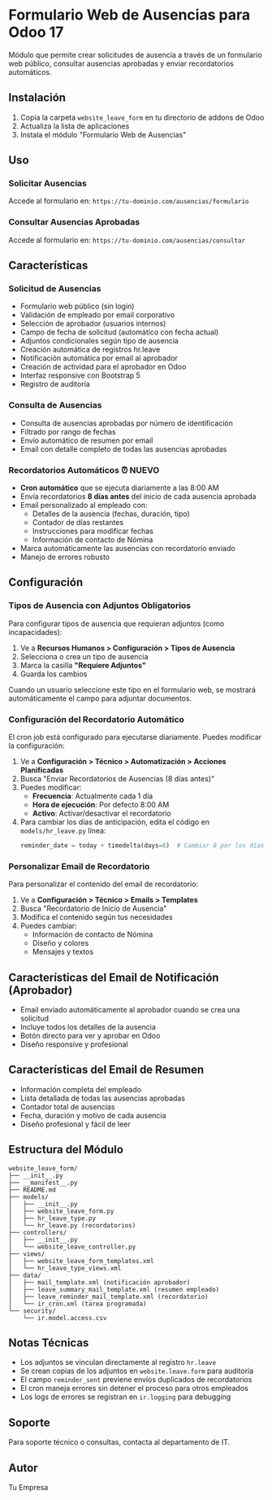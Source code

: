 # Formulario Web de Ausencias para Odoo 17

Módulo que permite crear solicitudes de ausencia a través de un formulario web público, consultar ausencias aprobadas y enviar recordatorios automáticos.

## Instalación

1. Copia la carpeta `website_leave_form` en tu directorio de addons de Odoo
2. Actualiza la lista de aplicaciones
3. Instala el módulo "Formulario Web de Ausencias"

## Uso

### Solicitar Ausencias
Accede al formulario en: `https://tu-dominio.com/ausencias/formulario`

### Consultar Ausencias Aprobadas
Accede al formulario en: `https://tu-dominio.com/ausencias/consultar`

## Características

### Solicitud de Ausencias
- Formulario web público (sin login)
- Validación de empleado por email corporativo
- Selección de aprobador (usuarios internos)
- Campo de fecha de solicitud (automático con fecha actual)
- Adjuntos condicionales según tipo de ausencia
- Creación automática de registros hr.leave
- Notificación automática por email al aprobador
- Creación de actividad para el aprobador en Odoo
- Interfaz responsive con Bootstrap 5
- Registro de auditoría

### Consulta de Ausencias
- Consulta de ausencias aprobadas por número de identificación
- Filtrado por rango de fechas
- Envío automático de resumen por email
- Email con detalle completo de todas las ausencias aprobadas

### Recordatorios Automáticos ⏰ NUEVO
- **Cron automático** que se ejecuta diariamente a las 8:00 AM
- Envía recordatorios **8 días antes** del inicio de cada ausencia aprobada
- Email personalizado al empleado con:
  - Detalles de la ausencia (fechas, duración, tipo)
  - Contador de días restantes
  - Instrucciones para modificar fechas
  - Información de contacto de Nómina
- Marca automáticamente las ausencias con recordatorio enviado
- Manejo de errores robusto

## Configuración

### Tipos de Ausencia con Adjuntos Obligatorios

Para configurar tipos de ausencia que requieran adjuntos (como incapacidades):

1. Ve a **Recursos Humanos > Configuración > Tipos de Ausencia**
2. Selecciona o crea un tipo de ausencia
3. Marca la casilla **"Requiere Adjuntos"**
4. Guarda los cambios

Cuando un usuario seleccione este tipo en el formulario web, se mostrará automáticamente el campo para adjuntar documentos.

### Configuración del Recordatorio Automático

El cron job está configurado para ejecutarse diariamente. Puedes modificar la configuración:

1. Ve a **Configuración > Técnico > Automatización > Acciones Planificadas**
2. Busca "Enviar Recordatorios de Ausencias (8 días antes)"
3. Puedes modificar:
   - **Frecuencia**: Actualmente cada 1 día
   - **Hora de ejecución**: Por defecto 8:00 AM
   - **Activo**: Activar/desactivar el recordatorio
4. Para cambiar los días de anticipación, edita el código en `models/hr_leave.py` línea:
   ```python
   reminder_date = today + timedelta(days=8)  # Cambiar 8 por los días deseados
   ```

### Personalizar Email de Recordatorio

Para personalizar el contenido del email de recordatorio:

1. Ve a **Configuración > Técnico > Emails > Templates**
2. Busca "Recordatorio de Inicio de Ausencia"
3. Modifica el contenido según tus necesidades
4. Puedes cambiar:
   - Información de contacto de Nómina
   - Diseño y colores
   - Mensajes y textos

## Características del Email de Notificación (Aprobador)

- Email enviado automáticamente al aprobador cuando se crea una solicitud
- Incluye todos los detalles de la ausencia
- Botón directo para ver y aprobar en Odoo
- Diseño responsive y profesional

## Características del Email de Resumen

- Información completa del empleado
- Lista detallada de todas las ausencias aprobadas
- Contador total de ausencias
- Fecha, duración y motivo de cada ausencia
- Diseño profesional y fácil de leer

## Estructura del Módulo

```
website_leave_form/
├── __init__.py
├── __manifest__.py
├── README.md
├── models/
│   ├── __init__.py
│   ├── website_leave_form.py
│   ├── hr_leave_type.py
│   └── hr_leave.py (recordatorios)
├── controllers/
│   ├── __init__.py
│   └── website_leave_controller.py
├── views/
│   ├── website_leave_form_templates.xml
│   └── hr_leave_type_views.xml
├── data/
│   ├── mail_template.xml (notificación aprobador)
│   ├── leave_summary_mail_template.xml (resumen empleado)
│   ├── leave_reminder_mail_template.xml (recordatorio)
│   └── ir_cron.xml (tarea programada)
└── security/
    └── ir.model.access.csv
```

## Notas Técnicas

- Los adjuntos se vinculan directamente al registro `hr.leave`
- Se crean copias de los adjuntos en `website.leave.form` para auditoría
- El campo `reminder_sent` previene envíos duplicados de recordatorios
- El cron maneja errores sin detener el proceso para otros empleados
- Los logs de errores se registran en `ir.logging` para debugging

## Soporte

Para soporte técnico o consultas, contacta al departamento de IT.

## Autor

Tu Empresa
